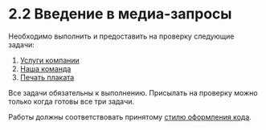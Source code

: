 # 2.2 Введение в медиа-запросы

Необходимо выполнить и предоставить на проверку следующие задачи:

1. [Услуги компании](./services/)
2. [Наша команда](./team/)
3. [Печать плаката](./print-poster/)

Все задачи обязательны к выполнению. Присылать на проверку можно только когда готовы все три задачи.

Работы должны соответствовать принятому [стилю оформления кода](https://github.com/netology-code/codestyle/tree/master/css).
